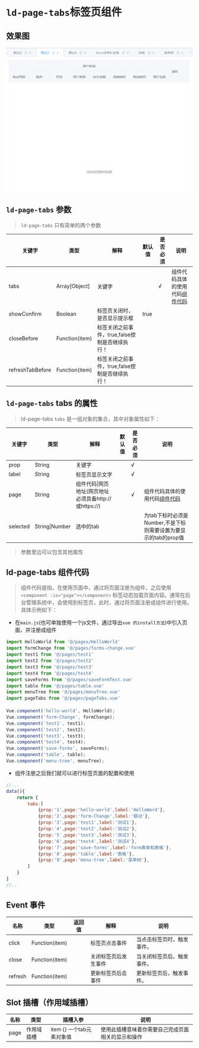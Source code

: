 # `ld-page-tabs`标签页组件

## 效果图

  ![效果图](../effect/ld-page-tabs.png)

## `ld-page-tabs` 参数

> `ld-page-tabs` 只有简单的两个参数

|关键字|类型|解释|默认值|是否必须|说明|
|-|-|-|-|-|-|
|tabs|Array[Object]|关键字||√|组件代码具体的使用代码[组件代码](##`ld-page-tabs`tabs的属性)|
|showConfirm|Boolean|标签页关闭时，是否显示提示框|true|||
|closeBefore|Function(item)|标签关闭之前事件，true,false控制是否继续执行！||||
|refreshTabBefore|Function(item)|标签关闭之前事件，true,false控制是否继续执行！||||


## `ld-page-tabs` tabs 的属性

>  ld-page-tabs `tabs` 是一组对象的集合，其中对象属性如下：

|关键字|类型|解释|默认值|是否必须|说明|
|-|-|-|-|-|-|
|prop|String|关键字||√||
|label|String|标签页显示文字||√||
|page|String|组件代码\|网页地址(网页地址必须具备http://或https://)||√|组件代码具体的使用代码[组件代码](##ld-page-tabs组件代码)|
|selected|String\|Number|选中的tab|||为tab下标时必须是Number,不是下标则需要设置为要显示的tab的prop值|

>参数里边可以包含其他属性

## ld-page-tabs 组件代码

> 组件代码是指，在使用页面中，通过将页面注册为组件，之后使用`<component :is="page"></component>`
> 标签动态加载页面内容。通常在后台管理系统中，会使用到标签页，此时，通过将页面注册成组件进行使用。
> 具体示例如下：
- 在`main.js`(也可单独使用一个js文件，通过导出`vue 的install方法`)中引入页面，并注册成组件

```javascript
import HelloWorld from '@/pages/HelloWorld'
import formChange from '@/pages/forms-change.vue'
import test1 from '@/pages/test1'
import test2 from '@/pages/test2'
import test3 from '@/pages/test3'
import test4 from '@/pages/test4'
import saveForms from '@/pages/saveFormTest.vue'
import table from '@/pages/table.vue'
import menuTree from '@/pages/menuTree.vue'
import pageTabs from '@/pages/pageTabs.vue'

Vue.component('hello-world', HelloWorld);
Vue.component('form-Change', formChange);
Vue.component('test1', test1);
Vue.component('test2', test2);
Vue.component('test3', test3);
Vue.component('test4', test4);
Vue.component('save-forms', saveForms);
Vue.component('table', table);
Vue.component('menu-tree', menuTree);
```

- 组件注册之后我们就可以进行标签页面的配置和使用

```javascript
//...
data(){
	return {
		tabs:[
			{prop:'1',page:'hello-world',label:'HelloWord'},
			{prop:'2',page:'form-Change',label:'联动'},
			{prop:'3',page:'test1',label:'测试1'},
			{prop:'4',page:'test2',label:'测试2'},
			{prop:'5',page:'test3',label:'测试3'},
			{prop:'6',page:'test4',label:'测试4'},
			{prop:'7',page:'save-forms',label:'form表单和表格'},
			{prop:'8',page:'table',label:'表格'},
			{prop:'9',page:'menu-tree',label:'菜单树'},
		]
	}
}
//..
```
## Event 事件
|名称|类型|返回值|解释|说明|
|-|-|-|-|-|
|click|Function(item)||标签页点击事件|当点击标签页时，触发事件。|
|close|Function(item)||关闭标签页后发生事件|当关闭标签页后，触发事件。|
|refresh|Function(item)||更新标签页后击事件|更新标签页后，触发事件。|

## Slot 插槽（作用域插槽）
|名称|类型|插槽入参|说明|
|-|-|-|-|
|page|作用域插槽|item {} 一个tab元素对象值|使用此插槽意味着你需要自己完成页面相关的显示和操作|
